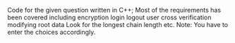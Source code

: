 Code for the given question written in C++;
Most of the requirements has been covered including 
encryption 
login
logout 
user cross verification
modifying root data
Look for the longest chain length etc.
Note: You have to enter the choices accordingly.
